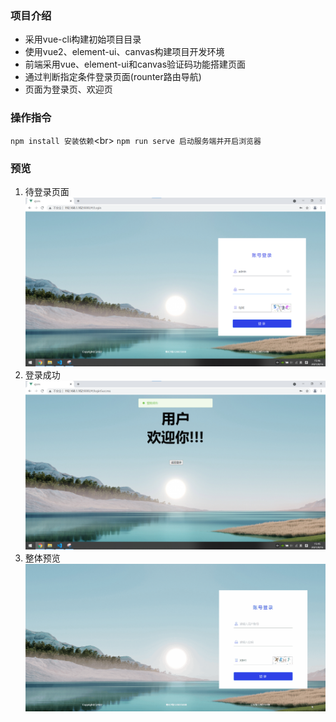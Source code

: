 ### 项目介绍
* 采用vue-cli构建初始项目目录
* 使用vue2、element-ui、canvas构建项目开发环境
* 前端采用vue、element-ui和canvas验证码功能搭建页面
* 通过判断指定条件登录页面(rounter路由导航)
* 页面为登录页、欢迎页
### 操作指令
`npm install 安装依赖`\<br>
`npm run serve 启动服务端并开启浏览器`
### 预览
1. 待登录页面
![1](https://github.com/HLchange/sign-in-vue-element-ui/blob/main/review/%E5%BE%85%E7%99%BB%E5%BD%95%E9%A1%B5%E9%9D%A2.png)
3. 登录成功
![2](https://github.com/HLchange/sign-in-vue-element-ui/blob/main/review/%E7%99%BB%E5%BD%95%E6%88%90%E5%8A%9F.png)
3. 整体预览
![3](https://github.com/HLchange/sign-in-vue-element-ui/blob/main/review/%E6%95%B4%E4%BD%93%E9%A2%84%E8%A7%88.gif)
